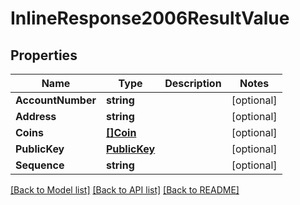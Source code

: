 # InlineResponse2006ResultValue

## Properties

Name | Type | Description | Notes
------------ | ------------- | ------------- | -------------
**AccountNumber** | **string** |  | [optional] 
**Address** | **string** |  | [optional] 
**Coins** | [**[]Coin**](Coin.md) |  | [optional] 
**PublicKey** | [**PublicKey**](PublicKey.md) |  | [optional] 
**Sequence** | **string** |  | [optional] 

[[Back to Model list]](../README.md#documentation-for-models) [[Back to API list]](../README.md#documentation-for-api-endpoints) [[Back to README]](../README.md)


